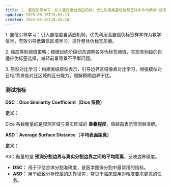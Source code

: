 ```yaml
---
title: 1. 置信引导学习：引入置信度自适应机制，优先利用高置信伪标签样本作为教学 信号，有效引导低置信区域...
updated: 2025-06-16T15:53:13
created: 2025-06-16T10:59:18
---
```


1\. 置信引导学习：引入置信度自适应机制，优先利用高置信伪标签样本作为教学 信号，有效引导低置信区域学习，提升整体伪标签质量。

2\. 动态类别阈值策略：根据训练阶段动态调整各类伪标签阈值，实现类别级的自 适应伪标签选择，减轻前景背景不平衡问题。

3\. 原型对比学习：构建类级原型表示，引导边界区域像素对比学习，增强模型对 目标/背景低对比区域的区分能力，缓解模糊边界干扰。

### 测试指标
**DSC：Dice Similarity Coefficient（Dice 系数）**

**定义：**

Dice 系数衡量的是预测区域与真实区域的 **重叠程度**，值越高表示预测越准确。

**ASD：Average Surface Distance（平均表面距离）**

**定义：**

ASD 衡量的是 **预测分割边界与真实分割边界之间的平均距离**，反映边界精度。

- **DSC：** 用于评估总体分割准确度，是医学图像分割中最常用的指标。
- **ASD：** 用于细致分析模型的边界误差，常见于临床应用对精度要求更高的任务。
